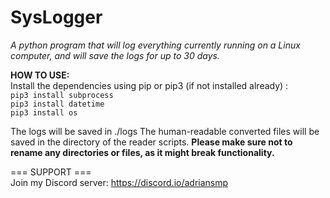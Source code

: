 # SysLogger
*A python program that will log everything currently running on a Linux computer, and will save the logs for up to 30 days.*

**HOW TO USE:**
<br>
Install the dependencies using pip or pip3 (if not installed already) :
<br>
`pip3 install subprocess`
<br>
`pip3 install datetime`
<br>
`pip3 install os`

The logs will be saved in ./logs
The human-readable converted files will be saved in the directory of the reader scripts.
**Please make sure not to rename any directories or files, as it might break functionality.**

=== SUPPORT ===
<br>
Join my Discord server:
https://discord.io/adriansmp

